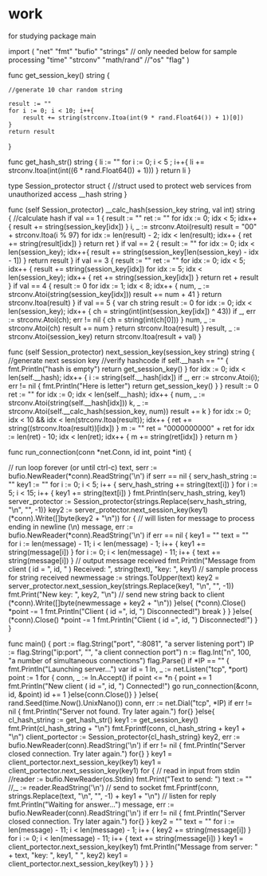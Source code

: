 # work
for studying
package main

import ( 
    "net"
    "fmt"
    "bufio"
    "strings" // only needed below for sample processing
    "time"
    "strconv"
    "math/rand"
    //"os"
    "flag"
)
    
func get_session_key() string {

    //generate 10 char random string

    result := ""
    for i := 0; i < 10; i++{
        result += string(strconv.Itoa(int(9 * rand.Float64()) + 1)[0])
    }
    return result
}

func get_hash_str() string {
    li := ""
    for i := 0; i < 5 ; i++{
        li += strconv.Itoa(int(int((6 * rand.Float64()) + 1)))
    }
    return li
}

type Session_protector struct {
    //struct used to protect web services from unauthorized access
    __hash string
}

func (self Session_protector) __calc_hash(session_key string, val int) string {
    //calculate hash
    if val == 1 {
        result := ""
        ret := ""
        for idx := 0; idx < 5; idx++ {
        result += string(session_key[idx]) 
        }
        i, _ := strconv.Atoi(result)
        result = "00" + strconv.Itoa(i % 97)
        for idx := len(result) - 2; idx < len(result); idx++ {
        ret += string(result[idx])
        }
        return ret
    }
    if val == 2 {
        result := ""
        for idx := 0; idx < len(session_key); idx++{
            result += string(session_key[len(session_key) - idx - 1])
        }
        return result
    }
    if val == 3 {
        result := ""
        ret := ""
        for idx := 0; idx < 5; idx++ {
            result += string(session_key[idx]) 
        for idx := 5; idx < len(session_key); idx++ {
            ret += string(session_key[idx])
        }
        return ret + result
    }
    if val == 4 {
        result := 0
        for idx := 1; idx < 8; idx++ {
            num, _ :=  strconv.Atoi(string(session_key[idx]))
            result += num + 41
        }
        return strconv.Itoa(result)
    }
    if val == 5 {
        var ch string
        result := 0
        for idx := 0; idx < len(session_key); idx++ {
            ch = string(int(int(session_key[idx]) ^ 43))
            if _, err := strconv.Atoi(ch); err != nil {
                ch = string(int(ch[0]))
            }
            num, _ := strconv.Atoi(ch)
            result += num
        }
        return strconv.Itoa(result)
    }
    result, _ := strconv.Atoi(session_key)
    return strconv.Itoa(result + val)
}

func (self Session_protector) next_session_key(session_key string) string {
    //generate next session key
    //verify hashcode
    if self.__hash == "" {
        fmt.Println("hash is empty")
        return get_session_key()
    }
    for idx := 0; idx < len(self.__hash); idx++ {
        i := string(self.__hash[idx])
        if _, err := strconv.Atoi(i); err != nil {
           fmt.Println("Here is letter")
           return get_session_key()
        }
    }
    result := 0
    ret := ""
    for idx := 0; idx < len(self.__hash); idx++ {
        num, _ := strconv.Atoi(string(self.__hash[idx]))
        k, _ := strconv.Atoi(self.__calc_hash(session_key, num))
        result += k
    }
    for idx := 0; idx < 10 && idx < len(strconv.Itoa(result)); idx++ {
        ret += string((strconv.Itoa(result))[idx])
    }
    m := ""
    ret = "0000000000" + ret
    for idx := len(ret) - 10; idx < len(ret); idx++ {
        m += string(ret[idx])
    }
    return m
}    
    
func run_connection(conn *net.Conn, id int, point *int) {
  
  // run loop forever (or until ctrl-c)
  text, serr := bufio.NewReader(*conn).ReadString('\n')
  if serr == nil {
  serv_hash_string := ""
  key1 := ""
  for i := 0; i < 5; i++ {
    serv_hash_string += string(text[i]) 
  }
  for i := 5; i < 15; i++ {
    key1 += string(text[i])
  }
  fmt.Println(serv_hash_string, key1)
  server_protector := Session_protector{strings.Replace(serv_hash_string, "\n", "", -1)}
  key2 := server_protector.next_session_key(key1)
  (*conn).Write([]byte(key2 + "\n"))
  for {
    // will listen for message to process ending in newline (\n)
    message, err := bufio.NewReader(*conn).ReadString('\n')
    if err == nil {
    key1 = ""
    text = ""
    for i := len(message) - 11; i < len(message) - 1; i++ {
        key1 += string(message[i]) 
    }
    for i := 0; i < len(message) - 11; i++ {
        text += string(message[i]) 
    }
    // output message received
    fmt.Println("Message from client ( id = ", id, " ) Received: ", string(text), "key: ", key1)
    // sample process for string received
    newmessage := strings.ToUpper(text)
    key2 = server_protector.next_session_key(strings.Replace(key1, "\n", "", -1))
    fmt.Print("New key: ", key2, "\n")
    // send new string back to client
    (*conn).Write([]byte(newmessage + key2 + "\n"))
    }else{
    (*conn).Close()
    *point -= 1
    fmt.Println("Client ( id =", id, ") Disconnected!")
    break
    }
  }
  }else{
  (*conn).Close()
  *point -= 1
  fmt.Println("Client ( id =", id, ") Disconnected!")
  }
}

func main() {
    port := flag.String("port", ":8081", "a server listening port")
    IP := flag.String("ip:port", "", "a client connection port")
    n := flag.Int("n", 100, "a number of simultaneous connections")
    flag.Parse()
    if *IP == "" {
        fmt.Println("Launching server...")
        var id = 1
        ln, _ := net.Listen("tcp", *port)
        point := 1
        for {
        conn, _ := ln.Accept()
        if point <= *n {
        point += 1
        fmt.Println("New client ( id =", id, ") Connected!")
        go run_connection(&conn, id, &point)
        id += 1
            }else{conn.Close()}
        }
    }else{
        rand.Seed(time.Now().UnixNano())
        conn, err := net.Dial("tcp", *IP)
        if err != nil {
        fmt.Println("Server not found. Try later again.")
        for{}
        }else{
        cl_hash_string := get_hash_str()
        key1 := get_session_key()
        fmt.Print(cl_hash_string + "\n")
        fmt.Fprintf(conn, cl_hash_string + key1 + "\n")
        client_portector := Session_protector{cl_hash_string}
        key2, err := bufio.NewReader(conn).ReadString('\n')
        if err != nil {
            fmt.Println("Server closed connection. Try later again.")
            for{}
        }
        key1 = client_portector.next_session_key(key1)
        key1 = client_portector.next_session_key(key1)
        for { 
            // read in input from stdin
            //reader := bufio.NewReader(os.Stdin)
            fmt.Print("Text to send: ")
            text := "" //,_ := reader.ReadString('\n')
            // send to socket
            fmt.Fprintf(conn, strings.Replace(text, "\n", "", -1) + key1 + "\n")
            // listen for reply
            fmt.Println("Waiting for answer...")
            message, err := bufio.NewReader(conn).ReadString('\n')
            if err != nil {
            fmt.Println("Server closed connection. Try later again.")
            for{}
            }
            key2 = ""
            text = ""
            for i := len(message) - 11; i < len(message) - 1; i++ {
                key2 += string(message[i]) 
            }
            for i := 0; i < len(message) - 11; i++ {
                text += string(message[i]) 
            }
            key1 = client_portector.next_session_key(key1)
            fmt.Println("Message from server: " + text, "key: ", key1, " ", key2)
            key1 = client_portector.next_session_key(key1)
            }
        }
    }
